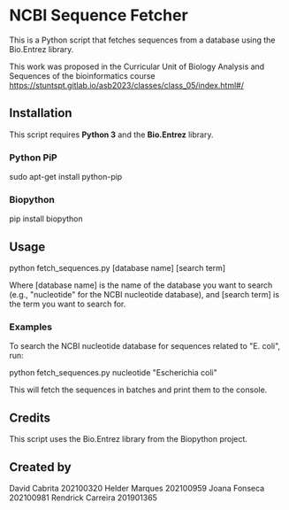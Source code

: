 # NCBI Sequence Fetcher
This is a Python script that fetches sequences from a database using the Bio.Entrez library.

This work was proposed in the Curricular Unit of Biology Analysis and Sequences of the bioinformatics course https://stuntspt.gitlab.io/asb2023/classes/class_05/index.html#/


## Installation
This script requires **Python 3** and the **Bio.Entrez** library.

### Python PiP
sudo apt-get install python-pip

### Biopython 
pip install biopython

## Usage
python fetch_sequences.py [database name] [search term]

Where [database name] is the name of the database you want to search (e.g., "nucleotide" for the NCBI nucleotide database), and [search term] is the term you want to search for.

### Examples

To search the NCBI nucleotide database for sequences related to "E. coli", run:

python fetch_sequences.py nucleotide "Escherichia coli"

This will fetch the sequences in batches and print them to the console.

## Credits
This script uses the Bio.Entrez library from the Biopython project.

## Created by
David Cabrita 202100320
Helder Marques 202100959
Joana Fonseca 202100981
Rendrick Carreira 201901365
